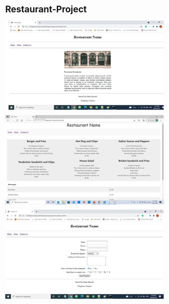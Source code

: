 # Restaurant-Project

![picture]( /restaurant/project-screenshots/HomePage.jpg ) 

![picture]( /restaurant/project-screenshots/Menu.jpg ) 

![picture]( /restaurant/project-screenshots/ContactUs.jpg ) 
